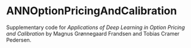 # ANNOptionPricingAndCalibration
Supplementary code for *Applications of Deep Learning in Option Pricing and Calibration* by Magnus Grønnegaard Frandsen and Tobias Cramer Pedersen.
